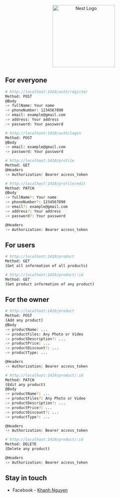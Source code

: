 <p align="center">
  <a href="http://nestjs.com/" target="blank"><img src="https://nestjs.com/img/logo-small.svg" width="200" alt="Nest Logo" /></a>
</p>

## For everyone

```bash
# http://localhost:1410/auth/register
Method: POST
@Body
-> fullName: Your name
-> phoneNumber: 1234567890
-> email: example@gmail.com
-> address: Your address
-> password: Your password

# http://localhost:1410/auth/login
Method: POST
@Body
-> email: example@gmail.com
-> password: Your password

# http://localhost:1410/profile
Method: GET
@Headers
-> Authorization: Bearer access_token

# http://localhost:1410/profile/edit
Method: PATCH
@Body
-> fullName?: Your name
-> phoneNumber?: 1234567890
-> email?: example@gmail.com
-> address?: Your address
-> password?: Your password

@Headers
-> Authorization: Bearer access_token
```


## For users

```bash
# http://localhost:1410/product
Method: GET
(Get all information of all products)

# http://localhost:1410/product/:id
Method: GET
(Get product information of any product)
```
## For the owner

```bash
# http://localhost:1410/product
Method: POST
(Add any product)
@Body
-> productName: ...
-> productFiles: Any Photo or Video
-> productDescription?: ...
-> productPrice: ...
-> productDiscount?: ...
-> productType: ...

@Headers
-> Authorization: Bearer access_token

# http://localhost:1410/product/:id
Method: PATCH
(Edit any product)
@Body
-> productName?: ...
-> productFiles?: Any Photo or Video
-> productDescription?: ...
-> productPrice?: ...
-> productDiscount?: ...
-> productType?: ...

@Headers
-> Authorization: Bearer access_token

# http://localhost:1410/product/:id
Method: DELETE
(Delete any product)

@Headers
-> Authorization: Bearer access_token
```

## Stay in touch

- Facebook - [Khanh Nguyen](https://www.facebook.com/KWalkerNNK)